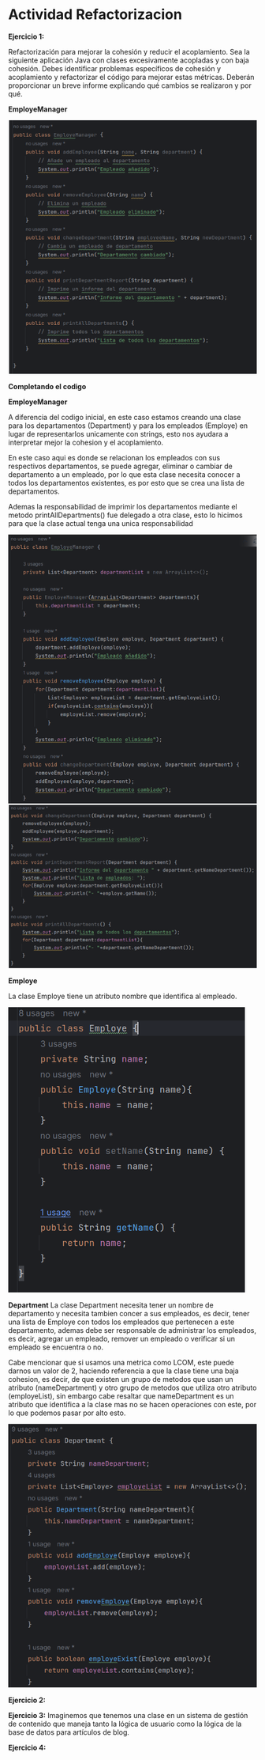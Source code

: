 
# Actividad Refactorizacion

**Ejercicio 1:** 

Refactorización para mejorar la cohesión y reducir el acoplamiento. Sea la siguiente aplicación Java con clases excesivamente acopladas y con baja cohesión. Debes identificar problemas específicos de cohesión y acoplamiento y refactorizar el código para mejorar estas métricas. Deberán proporcionar un breve informe explicando qué cambios se realizaron y por qué.

**EmployeManager**

![alt text](image.png)

**Completando el codigo**

**EmployeManager**

A diferencia del codigo inicial, en este caso estamos creando una clase para los departamentos (Department) y para los empleados (Employe) en lugar de representarlos unicamente con strings, esto nos ayudara a interpretar mejor la cohesion y el acoplamiento.

En este caso aqui es donde se relacionan los empleados con sus respectivos departamentos, se puede agregar, eliminar o cambiar de departamento a un empleado, por lo que esta clase necesita conocer a todos los departamentos existentes, es por esto que se crea una lista de departamentos.

Ademas la responsabilidad de imprimir los departamentos mediante el metodo printAllDepartments() fue delegado a otra clase, esto lo hicimos para que la clase actual tenga una unica responsabilidad

![alt text](image-1.png)
![alt text](image-2.png)

**Employe**

La clase Employe tiene un atributo nombre que identifica al empleado.

![alt text](image-3.png)

**Department**
La clase Department necesita tener un nombre de departamento y necesita tambien concer a sus empleados, es decir, tener una lista de Employe con todos los empleados que pertenecen a este departamento, ademas debe ser responsable de administrar los empleados, es decir, agregar un empleado, remover un empleado o verificar si un empleado se encuentra o no.

Cabe mencionar que si usamos una metrica como LCOM, este puede darnos un valor de 2, haciendo referencia a que la clase tiene una baja cohesion, es decir, de que existen un grupo de metodos que usan un atributo (nameDepartment) y otro grupo de metodos que utiliza otro atributo (employeList), sin embargo cabe resaltar que nameDepartment es un atributo que identifica a la clase mas no se hacen operaciones con este, por lo que podemos pasar por alto esto.

![alt text](image-4.png)



**Ejercicio 2:** 





**Ejercicio 3:**
Imaginemos que tenemos una clase en un sistema de gestión de contenido que maneja tanto la lógica de usuario como la lógica de la base de datos para artículos de blog.



**Ejercicio 4:**
